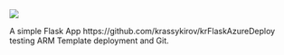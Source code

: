 <a href="https://portal.azure.com/#create/Microsoft.Template/uri/https%3A%2F%2Fraw.githubusercontent.com%2Fkrassykirov%2FDeployFlaskAppAzureARM%2Fmaster%2FWebSite.json" target="_blank">
    <img src="https://azuredeploy.net/deploybutton.png"/>
</a>
<p>A simple Flask App https://github.com/krassykirov/krFlaskAzureDeploy testing ARM Template deployment and Git. </p>

